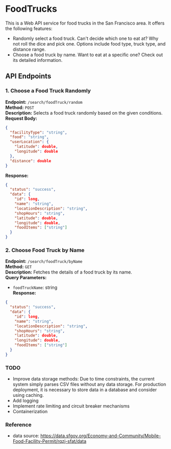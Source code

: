 # FoodTrucks
This is a Web API service for food trucks in the San Francisco area. It offers the following features:

* Randomly select a food truck. Can't decide which one to eat at? Why not roll the dice and pick one. Options include food type, truck type, and distance range.
* Choose a food truck by name. Want to eat at a specific one? Check out its detailed information.


## API Endpoints

### 1. Choose a Food Truck Randomly
**Endpoint:** `/search/foodTruck/random`  
**Method:** `POST`  
**Description:** Selects a food truck randomly based on the given conditions.  
**Request Body:**
```json
{
  "facilityType": "string",
  "food": "string",
  "userLocation": {
    "latitude": double,
    "longitude": double
  },
  "distance": double
}
```
**Response:**
```json
{
  "status": "success",
  "data": {
    "id": long,
    "name": "string",
    "locationDescription": "string",
    "shopHours": "string",
    "latitude": double,
    "longitude": double,
    "foodItems": ["string"]
  }
}
```

### 2. Choose Food Truck by Name
**Endpoint:** `/search/foodTruck/byName`  
**Method:** `GET`  
**Description:** Fetches the details of a food truck by its name.  
**Query Parameters:**
- `foodTruckName`: string  
  **Response:**
```json
{
  "status": "success",
  "data": {
    "id": long,
    "name": "string",
    "locationDescription": "string",
    "shopHours": "string",
    "latitude": double,
    "longitude": double,
    "foodItems": ["string"]
  }
}
```

### TODO
* Improve data storage methods: Due to time constraints, the current system simply parses CSV files without any data storage. For production deployment, it is necessary to store data in a database and consider using caching.
* Add logging
* Implement rate limiting and circuit breaker mechanisms
* Containerization

### Reference
* data source: https://data.sfgov.org/Economy-and-Community/Mobile-Food-Facility-Permit/rqzj-sfat/data